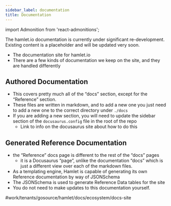 ```yaml
---
sidebar_label: documentation
title: Documentation
---
```

import Admonition from 'react-admonitions';

<Admonition type="warning" title="Under Construction">
The hamlet.io documentation is currently under significant re-development. Existing content is a placeholder and will be updated very soon.
</Admonition>

* The documentation site for hamlet.io
* There are a few kinds of documentation we keep on the site, and they are handled differently


## Authored Documentation
* This covers pretty much all of the “docs” section, except for the “Reference” section.
* These files are written in markdown, and to add a new one you just need to add a new one to the correct directory under `./docs`
* If you are adding a new section, you will need to update the sidebar section of the `docusaurus.config` file in the root of the repo
	* Link to info on the docusaurus site about how to do this


## Generated Reference Documentation

* the “Reference” docs page is different to the rest of the “docs” pages
	* it is a Docusaurus “page”, unlike the documentation “docs” which is just a different view over each of the markdown files.
* As a templating engine, Hamlet is capable of generating its own Reference documentation by way of JSONSchema
* The JSONSchema is used to generate Reference Data tables for the site
* You do not need to make updates to this documentation yourself.


#work/tenants/gosource/hamlet/docs/ecosystem/docs-site